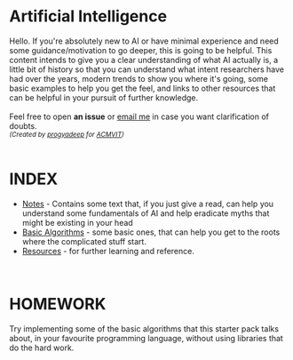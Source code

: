 # Artificial Intelligence
Hello. If you're absolutely new to AI or have minimal experience and need some guidance/motivation to go deeper, this is going to be helpful. This content intends to give you a clear understanding of what AI actually is, a little bit of history so that you can understand what intent researchers have had over the years, modern trends to show you where it's going, some basic examples to help you get the feel, and links to other resources that can be helpful in your pursuit of further knowledge.  
<br/>
Feel free to open <b>an issue</b> or <a href="mailto:progyadeep@rediffmail.com">email me</a> in case you want clarification of doubts.  
<small><i>(Created by <a href="https://github.com/progyadeep">progyadeep</a> for <a href="https://acmvit.in">ACMVIT</a>)</i></small>  
<br/>
# INDEX
<ul>
  <li> <a href="Notes">Notes</a> - Contains some text that, if you just give a read, can help you understand some fundamentals of AI and help eradicate myths that might be existing in your head</li>
  <li> <a href="Basic Algorithms">Basic Algorithms</a> - some basic ones, that can help you get to the roots where the complicated stuff start.</li>
  <li> <a href="Resources">Resources</a> - for further learning and reference.</li>
</ul>
<br/>  

# HOMEWORK
Try implementing some of the basic algorithms that this starter pack talks about, in your favourite programming language, without using libraries that do the hard work.
